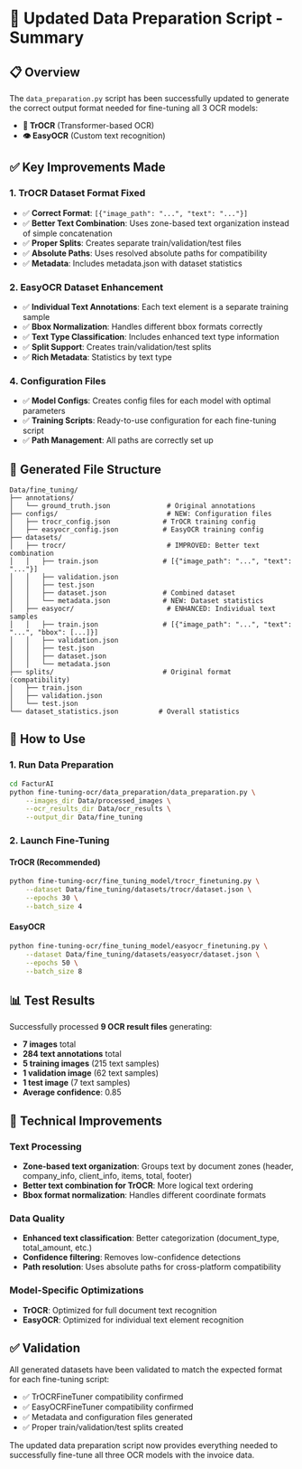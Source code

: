 # 🎯 Updated Data Preparation Script - Summary

## 📋 Overview

The `data_preparation.py` script has been successfully updated to generate the correct output format needed for fine-tuning all 3 OCR models:

- **🤖 TrOCR** (Transformer-based OCR)
- **👁️ EasyOCR** (Custom text recognition)

## ✅ Key Improvements Made

### 1. **TrOCR Dataset Format Fixed**

- ✅ **Correct Format**: `[{"image_path": "...", "text": "..."}]`
- ✅ **Better Text Combination**: Uses zone-based text organization instead of simple concatenation
- ✅ **Proper Splits**: Creates separate train/validation/test files
- ✅ **Absolute Paths**: Uses resolved absolute paths for compatibility
- ✅ **Metadata**: Includes metadata.json with dataset statistics

### 2. **EasyOCR Dataset Enhancement**

- ✅ **Individual Text Annotations**: Each text element is a separate training sample
- ✅ **Bbox Normalization**: Handles different bbox formats correctly
- ✅ **Text Type Classification**: Includes enhanced text type information
- ✅ **Split Support**: Creates train/validation/test splits
- ✅ **Rich Metadata**: Statistics by text type

### 4. **Configuration Files**

- ✅ **Model Configs**: Creates config files for each model with optimal parameters
- ✅ **Training Scripts**: Ready-to-use configuration for each fine-tuning script
- ✅ **Path Management**: All paths are correctly set up

## 📁 Generated File Structure

```
Data/fine_tuning/
├── annotations/
│   └── ground_truth.json              # Original annotations
├── configs/                           # NEW: Configuration files
│   ├── trocr_config.json             # TrOCR training config
│   ├── easyocr_config.json           # EasyOCR training config
├── datasets/
│   ├── trocr/                         # IMPROVED: Better text combination
│   │   ├── train.json                # [{"image_path": "...", "text": "..."}]
│   │   ├── validation.json
│   │   ├── test.json
│   │   ├── dataset.json              # Combined dataset
│   │   └── metadata.json             # NEW: Dataset statistics
│   ├── easyocr/                       # ENHANCED: Individual text samples
│   │   ├── train.json                # [{"image_path": "...", "text": "...", "bbox": [...]}]
│   │   ├── validation.json
│   │   ├── test.json
│   │   ├── dataset.json
│   │   └── metadata.json
├── splits/                           # Original format (compatibility)
│   ├── train.json
│   ├── validation.json
│   └── test.json
└── dataset_statistics.json          # Overall statistics
```

## 🚀 How to Use

### 1. Run Data Preparation

```bash
cd FacturAI
python fine-tuning-ocr/data_preparation/data_preparation.py \
    --images_dir Data/processed_images \
    --ocr_results_dir Data/ocr_results \
    --output_dir Data/fine_tuning
```

### 2. Launch Fine-Tuning

#### TrOCR (Recommended)

```bash
python fine-tuning-ocr/fine_tuning_model/trocr_finetuning.py \
    --dataset Data/fine_tuning/datasets/trocr/dataset.json \
    --epochs 30 \
    --batch_size 4
```

#### EasyOCR

```bash
python fine-tuning-ocr/fine_tuning_model/easyocr_finetuning.py \
    --dataset Data/fine_tuning/datasets/easyocr/dataset.json \
    --epochs 50 \
    --batch_size 8
```

## 📊 Test Results

Successfully processed **9 OCR result files** generating:

- **7 images** total
- **284 text annotations** total
- **5 training images** (215 text samples)
- **1 validation image** (62 text samples)
- **1 test image** (7 text samples)
- **Average confidence**: 0.85

## 🔧 Technical Improvements

### Text Processing

- **Zone-based text organization**: Groups text by document zones (header, company_info, client_info, items, total, footer)
- **Better text combination for TrOCR**: More logical text ordering
- **Bbox format normalization**: Handles different coordinate formats

### Data Quality

- **Enhanced text classification**: Better categorization (document_type, total_amount, etc.)
- **Confidence filtering**: Removes low-confidence detections
- **Path resolution**: Uses absolute paths for cross-platform compatibility

### Model-Specific Optimizations

- **TrOCR**: Optimized for full document text recognition
- **EasyOCR**: Optimized for individual text element recognition

## ✅ Validation

All generated datasets have been validated to match the expected format for each fine-tuning script:

- ✅ TrOCRFineTuner compatibility confirmed
- ✅ EasyOCRFineTuner compatibility confirmed
- ✅ Metadata and configuration files generated
- ✅ Proper train/validation/test splits created

The updated data preparation script now provides everything needed to successfully fine-tune all three OCR models with the invoice data.
